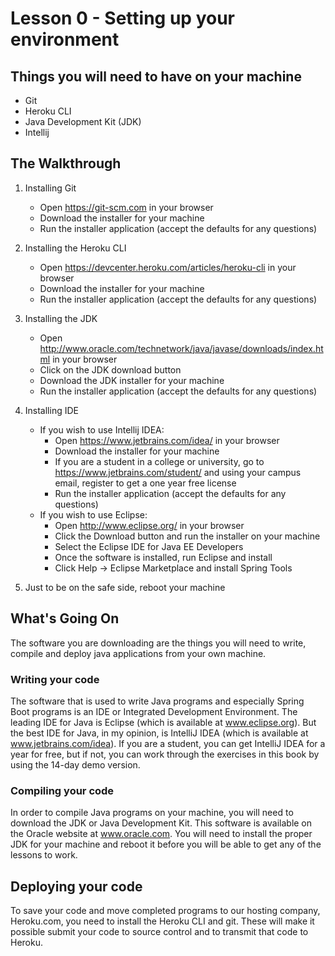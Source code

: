 # Lesson 0 - Setting up your environment 
## Things you will need to have on your machine
* Git
* Heroku CLI
* Java Development Kit (JDK)
* Intellij

## The Walkthrough 

1. Installing Git 
	* Open https://git-scm.com in your browser
  	* Download the installer for your machine 
  	* Run the installer application (accept the defaults for any questions)   

2. Installing the Heroku CLI 
	* Open https://devcenter.heroku.com/articles/heroku-cli in your browser 
  	* Download the installer for your machine 
	* Run the installer application (accept the defaults for any questions)
  
3. Installing the JDK
  	* Open http://www.oracle.com/technetwork/java/javase/downloads/index.html in your browser
  	* Click on the JDK download button
  	* Download the JDK installer for your machine
  	* Run the installer application (accept the defaults for any questions)
  
4. Installing IDE
	* If you wish to use Intellij IDEA:
  		* Open https://www.jetbrains.com/idea/ in your browser
  		* Download the installer for your machine
  		* If you are a student in a college or university, go to https://www.jetbrains.com/student/ and using your campus email, register to get a one year free license
		* Run the installer application (accept the defaults for any questions)
	* If you wish to use Eclipse:
		* Open http://www.eclipse.org/ in your browser
		* Click the Download button and run the installer on your machine
		* Select the Eclipse IDE for Java EE Developers
		* Once the software is installed, run Eclipse and install 
		* Click Help -> Eclipse Marketplace and install Spring Tools

5. Just to be on the safe side, reboot your machine

## What's Going On
The software you are downloading are the things you will need to write, compile and deploy java applications from your own machine.

### Writing your code
The software that is used to write Java programs and especially Spring Boot programs is an IDE or Integrated Development Environment. The leading IDE for Java is Eclipse (which is available at www.eclipse.org). But the best IDE for Java, in my opinion, is IntelliJ IDEA (which is available at www.jetbrains.com/idea). If you are a student, you can get IntelliJ IDEA for a year for free, but if not, you can work through the exercises in this book by using the 14-day demo version. 

### Compiling your code
In order to compile Java programs on your machine, you will need to download the JDK or Java Development Kit. This software is available on the Oracle website at www.oracle.com. You will need to install the proper JDK for your machine and reboot it before you will be able to get any of the lessons to work. 

## Deploying your code
To save your code and move completed programs to our hosting company, Heroku.com, you need to install the Heroku CLI and git. These will make it possible submit your code to source control and to transmit that code to Heroku. 
